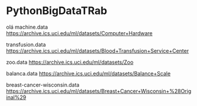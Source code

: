 # PythonBigDataTRab
olá
machine.data
https://archive.ics.uci.edu/ml/datasets/Computer+Hardware

transfusion.data
https://archive.ics.uci.edu/ml/datasets/Blood+Transfusion+Service+Center

zoo.data
https://archive.ics.uci.edu/ml/datasets/Zoo


balanca.data
https://archive.ics.uci.edu/ml/datasets/Balance+Scale


breast-cancer-wisconsin.data
https://archive.ics.uci.edu/ml/datasets/Breast+Cancer+Wisconsin+%28Original%29
